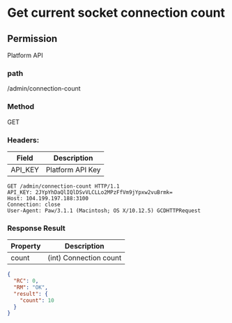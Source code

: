# Get current socket connection count

## Permission
Platform API

### path
/admin/connection-count

### Method
GET

### Headers:

| Field         | Description  |
| ------------- | ------------ |
| API_KEY       | Platform API Key   |


```
GET /admin/connection-count HTTP/1.1
API_KEY: 2JYpYhDaQlIQlDSvVLCLLo2MPzFfVm9jYpxw2vuBrmk=
Host: 104.199.197.188:3100
Connection: close
User-Agent: Paw/3.1.1 (Macintosh; OS X/10.12.5) GCDHTTPRequest
```

### Response Result

| Property   | Description            |
| ---------- | ---------------------- |
| count      | (int) Connection count |

```json
{
  "RC": 0,
  "RM": "OK",
  "result": {
    "count": 10
  }
}
```